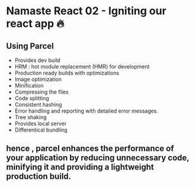 # Namaste React 02 - Igniting our react app 🔥

## Using Parcel
- Provides dev build
- HRM : hot  module replacement (HMR) for development
- Production ready  builds with optimizations
- Image optimization
- Minification
- Compressing the files 
- Code splitting 
- Consistent hashing 
- Error handling and reporting with  detailed error messages.
- Tree shaking 
- Provides local server 
- Differentical bundling 
  
## hence , parcel enhances the performance  of your application by reducing unnecessary code, minifying it and providing a lightweight production build.

